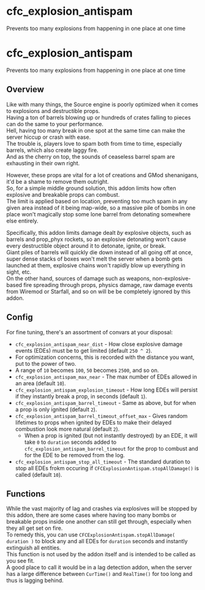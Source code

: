 # cfc_explosion_antispam
Prevents too many explosions from happening in one place at one time
# cfc_explosion_antispam
Prevents too many explosions from happening in one place at one time

## Overview
Like with many things, the Source engine is poorly optimized when it comes to explosions and destructible props.  
Having a ton of barrels blowing up or hundreds of crates falling to pieces can do the same to your performance.  
Hell, having too many break in one spot at the same time can make the server hiccup or crash with ease.  
The trouble is, players love to spam both from time to time, especially barrels, which also create laggy fire.  
And as the cherry on top, the sounds of ceaseless barrel spam are exhausting in their own right.  

However, these props are vital for a lot of creations and GMod shenanigans, it'd be a shame to remove them outright.  
So, for a simple middle ground solution, this addon limits how often explosive and breakable props can combust.  
The limit is applied based on location, preventing too much spam in any given area instead of it being map-wide, so a massive pile of bombs in one place won't magically stop some lone barrel from detonating somewhere else entirely.  

Specifically, this addon limits damage dealt *by* explosive objects, such as barrels and prop_phyx rockets, so an explosive detonating won't cause every destructible object around it to detonate, ignite, or break.  
Giant piles of barrels will quickly die down instead of all going off at once, super dense stacks of boxes won't melt the server when a bomb gets launched at them, explosive chains won't rapidly blow up everything in sight, etc.  
On the other hand, sources of damage such as weapons, non-explosive-based fire spreading through props, physics damage, raw damage events from Wiremod or Starfall, and so on will be be completely ignored by this addon.  

## Config
For fine tuning, there's an assortment of convars at your disposal:
- `cfc_explosion_antispam_near_dist` - How close explosive damage events (EDEs) must be to get limited (default `250 ^ 2`).
 - For optimization concerns, this is recorded with the distance you want, put to the power of two.
 - A range of `10` becomes `100`, `50` becomes `2500`, and so on.
- `cfc_explosion_antispam_max_near` - The max number of EDEs allowed in an area (default `10`).
- `cfc_explosion_antispam_explosion_timeout` - How long EDEs will persist if they instantly break a prop, in seconds (default `1`).
- `cfc_explosion_antispam_barrel_timeout` - Same as above, but for when a prop is only ignited (default `2`).
- `cfc_explosion_antispam_barrel_timeout_offset_max` - Gives random lifetimes to props when ignited by EDEs to make their delayed combustion look more natural (default `2`).
  - When a prop is ignited (but not instantly destroyed) by an EDE, it will take `0` to `duration` seconds added to `cfc_explosion_antispam_barrel_timeout` for the prop to combust and for the EDE to be removed from the log.
- `cfc_explosion_antispam_stop_all_timeout` - The standard duration to stop all EDEs frokm occuring if `CFCExplosionAntispam.stopAllDamage()` is called (default `10`).

## Functions
While the vast majority of lag and crashes via explosives will be stopped by this addon, there are some cases where having too many bombs or breakable props inside one another can still get through, especially when they all get set on fire.  
To remedy this, you can use `CFCExplosionAntispam.stopAllDamage( duration )` to block any and all EDEs for `duration` seconds and instantly extinguish all entities.  
This function is not used by the addon itself and is intended to be called as you see fit.  
A good place to call it would be in a lag detection addon, when the server has a large difference between `CurTime()` and `RealTime()` for too long and thus is lagging behind.
